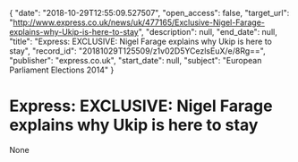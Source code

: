 {
  "date": "2018-10-29T12:55:09.527507", 
  "open_access": false, 
  "target_url": "http://www.express.co.uk/news/uk/477165/Exclusive-Nigel-Farage-explains-why-Ukip-is-here-to-stay", 
  "description": null, 
  "end_date": null, 
  "title": "Express: EXCLUSIVE: Nigel Farage explains why Ukip is here to stay", 
  "record_id": "20181029T125509/z1v02D5YCezlsEuX/e/8Rg==", 
  "publisher": "express.co.uk", 
  "start_date": null, 
  "subject": "European Parliament Elections 2014"
}

# Express: EXCLUSIVE: Nigel Farage explains why Ukip is here to stay

None
